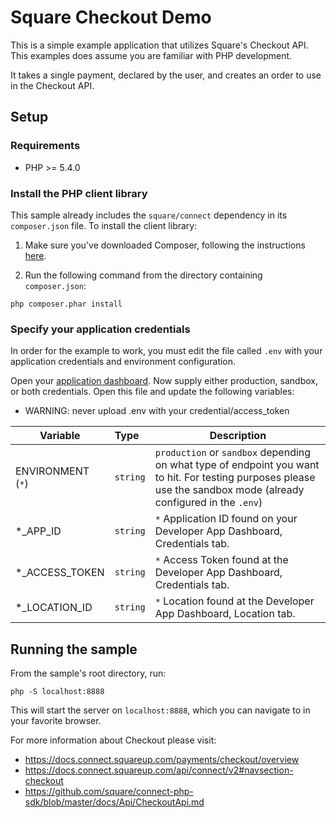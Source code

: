 Square Checkout Demo
=========================

This is a simple example application that utilizes Square's Checkout API. This examples does assume you are familiar with PHP development.

It takes a single payment, declared by the user, and creates an order to use in the Checkout API.
## Setup


### Requirements

* PHP >= 5.4.0

### Install the PHP client library

This sample already includes the `square/connect` dependency in its `composer.json`
file. To install the client library:

1. Make sure you've downloaded Composer, following the instructions
[here](https://getcomposer.org/download/).

2. Run the following command from the directory containing `composer.json`:

```
php composer.phar install
```

### Specify your application credentials

In order for the example to work, you must edit the file called `.env` with your application credentials and environment configuration.

Open your [application dashboard](https://developer.squareup.com/). Now supply either production, sandbox, or both credentials. Open this file and update the following variables:
* WARNING: never upload .env with your credential/access_token

| Variable               |  Type    |   Description   |
|------------------------|:---------|-----------------|
| ENVIRONMENT (`*`)      | `string` | `production` or `sandbox` depending on what type of endpoint you want to hit. For testing purposes please use the sandbox mode (already configured in the `.env`)   |
| *_APP_ID               | `string` | `*` Application ID found on your Developer App Dashboard, Credentials tab.  |
| *_ACCESS_TOKEN         | `string` | `*` Access Token found at the Developer App Dashboard, Credentials tab. |
| *_LOCATION_ID           | `string` | `*` Location found at the Developer App Dashboard, Location tab. |

## Running the sample

From the sample's root directory, run:

    php -S localhost:8888

This will start the server on `localhost:8888`, which you can navigate to in your favorite browser.


For more information about Checkout please visit:
* https://docs.connect.squareup.com/payments/checkout/overview
* https://docs.connect.squareup.com/api/connect/v2#navsection-checkout
* https://github.com/square/connect-php-sdk/blob/master/docs/Api/CheckoutApi.md
